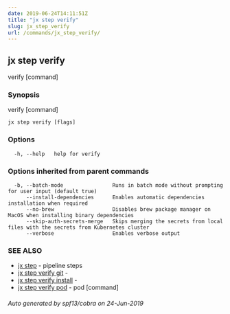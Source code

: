 ```yaml
---
date: 2019-06-24T14:11:51Z
title: "jx step verify"
slug: jx_step_verify
url: /commands/jx_step_verify/
---
```

## jx step verify

verify [command]

### Synopsis

verify [command]

```
jx step verify [flags]
```

### Options

```
  -h, --help   help for verify
```

### Options inherited from parent commands

```
  -b, --batch-mode                Runs in batch mode without prompting for user input (default true)
      --install-dependencies      Enables automatic dependencies installation when required
      --no-brew                   Disables brew package manager on MacOS when installing binary dependencies
      --skip-auth-secrets-merge   Skips merging the secrets from local files with the secrets from Kubernetes cluster
      --verbose                   Enables verbose output
```

### SEE ALSO

* [jx step](/commands/jx_step/)	 - pipeline steps
* [jx step verify git](/commands/jx_step_verify_git/)	 - 
* [jx step verify install](/commands/jx_step_verify_install/)	 - 
* [jx step verify pod](/commands/jx_step_verify_pod/)	 - pod [command]

###### Auto generated by spf13/cobra on 24-Jun-2019
